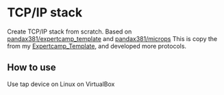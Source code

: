 # TCP/IP stack
Create TCP/IP stack from scratch.
Based on [pandax381/expertcamp_template](https://github.com/pandax381/expertcamp_template/) and [pandax381/microps](https://github.com/pandax381/microps)
This is copy the from my [Expertcamp_Template](https://github.com/YuanzhongLi/expertcamp_template), and developed more protocols.

## How to use
Use tap device on Linux on VirtualBox
